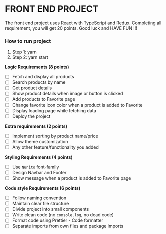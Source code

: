 # FRONT END PROJECT

The front end project uses React with TypeScript and Redux. Completing all requirement, you will get 20 points. Good luck and HAVE FUN !!!

### How to run project

1. Step 1: yarn
2. Step 2: yarn start

**Logic Requirements (8 points)**
- [ ] Fetch and display all products
- [ ] Search products by name
- [ ] Get product details
- [ ] Show product details when image or button is clicked
- [ ] Add products to Favorite page
- [ ] Change favorite icon color when a product is added to Favorite
- [ ] Display loading page while fetching data
- [ ] Deploy the project

**Extra requirements (2 points)**
- [ ] Implement sorting by product name/price
- [ ] Allow theme customization
- [ ] Any other feature/functionality you added

**Styling Requirements (4 points)**
- [ ] Use `Nunito` font-family
- [ ] Design Navbar and Footer
- [ ] Show message when a product is added to Favorite page

**Code style Requirements (6 points)**
- [ ] Follow naming convention
- [ ] Maintain clear file structure
- [ ] Divide project into small components
- [ ] Write clean code (no `console.log`, no dead code)
- [ ] Format code using Prettier - Code formatter
- [ ] Separate imports from own files and package imports
